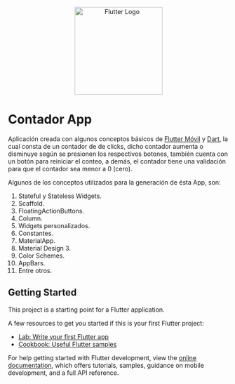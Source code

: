 <p align="center">
  <a href="https://flutter.dev/" target="blank"><img src="https://storage.googleapis.com/cms-storage-bucket/6a07d8a62f4308d2b854.svg" width="200" alt="Flutter Logo"/></a>
</p>

# Contador App

Aplicación creada con algunos conceptos básicos de [Flutter Móvil](https://flutter.dev/) y [Dart](https://dart.dev/), la cual consta de un contador de de clicks, dicho contador aumenta o disminuye según se presionen los respectivos botones, también cuenta con un botón para reiniciar el conteo, a demás, el contador tiene una validación para que el contador sea menor a 0 (cero).

Algunos de los conceptos utilizados para la generación de ésta App, son:

1. Stateful y Stateless Widgets.
2. Scaffold.
3. FloatingActionButtons.
4. Column.
5. Widgets personalizados.
6. Constantes.
7. MaterialApp.
8. Material Design 3.
9. Color Schemes.
10. AppBars.
11. Entre otros.

## Getting Started

This project is a starting point for a Flutter application.

A few resources to get you started if this is your first Flutter project:

- [Lab: Write your first Flutter app](https://docs.flutter.dev/get-started/codelab)
- [Cookbook: Useful Flutter samples](https://docs.flutter.dev/cookbook)

For help getting started with Flutter development, view the
[online documentation](https://docs.flutter.dev/), which offers tutorials,
samples, guidance on mobile development, and a full API reference.
